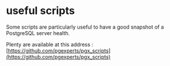 # useful scripts

Some scripts are particularly useful to have a good snapshot of a PostgreSQL server health.

Plenty are available at this address : [https://github.com/pgexperts/pgx_scripts](https://github.com/pgexperts/pgx_scripts)

 




